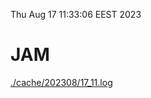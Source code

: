 Thu Aug 17 11:33:06 EEST 2023
# JAM
<a href='./cache/202308/17_11.log'>./cache/202308/17_11.log</a>
